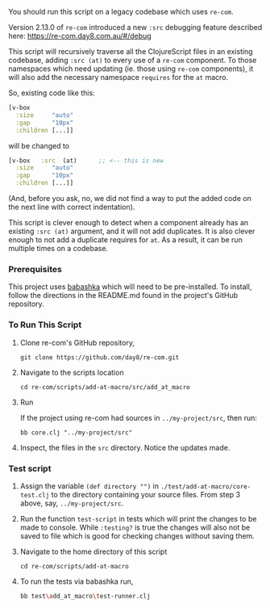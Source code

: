 You should run this script on a legacy codebase which uses `re-com`. 

Version 2.13.0 of `re-com` introduced a new `:src` 
debugging feature described here: https://re-com.day8.com.au/#/debug

This script will recursively traverse all the ClojureScript files in an existing codebase, adding `:src (at)` to every 
use of a `re-com` component. To those namespaces which need updating (ie. those using `re-com` components), it will also 
add the necessary namespace `requires` for the `at` macro.

So, existing code like this:
```clojure
[v-box
  :size     "auto"
  :gap      "10px"
  :children [...]]
```

will be changed to
```clojure
[v-box   :src  (at)      ;; <-- this is new
  :size     "auto"
  :gap      "10px"
  :children [...]]
```

(And, before you ask, no, we did not find a way to put the added code on the next line with correct indentation).

This script is clever enough to detect when a component already has an existing `:src (at)` argument, and it will not 
add duplicates. It is also clever enough to not add a duplicate requires for `at`. As a result, it can be run multiple 
times on a codebase.

### Prerequisites

This project uses [babashka](https://github.com/babashka/babashka) which will need to be pre-installed.
To install, follow the directions in the README.md found in the project's GitHub repository.

### To Run This Script

1. Clone re-com's GitHub repository,

   ```
   git clone https://github.com/day8/re-com.git 
   ```
  
2. Navigate to the scripts location
   ```
   cd re-com/scripts/add-at-macro/src/add_at_macro
   ```

3. Run

   If the project using re-com had sources in `../my-project/src`, then run:
   ```
   bb core.clj "../my-project/src" 
   ```

4. Inspect, the files in the `src` directory. Notice the updates made. 


### Test script
1. Assign the variable `(def directory "")` in `./test/add-at-macro/core-test.clj` to the directory containing your
   source files. From step 3 above, say, `../my-project/src`.

2. Run the function `test-script` in tests which will print the changes to be made to console. While `:testing?`
   is true the changes will also not be saved to file which is good for checking changes without saving them.

3. Navigate to the home directory of this script
   ```
   cd re-com/scripts/add-at-macro
   ```
4. To run the tests via babashka run,
   ```sh
   bb test\add_at_macro\test-runner.clj
   ```
 
